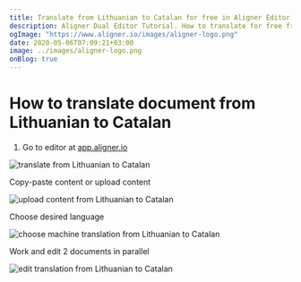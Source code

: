 ```yaml
---
title: Translate from Lithuanian to Catalan for free in Aligner Editor
description: Aligner Dual Editor Tutorial. How to translate for free from Lithuanian to Catalan. Aligner is multilingual document management platform. 
ogImage: "https://www.aligner.io/images/aligner-logo.png"
date: 2020-05-06T07:09:21+03:00
image: ../images/aligner-logo.png
onBlog: true
---
```


# How to translate document from Lithuanian to Catalan

1. Go to editor at [app.aligner.io](https://app.aligner.io "Aligner App web page")

![translate from Lithuanian to Catalan](../aligner-blank-editor.png "translate from Lithuanian to Catalan")

Copy-paste content or upload content

![upload content from Lithuanian to Catalan](../aligner-uploaded-document.png "upload content from Lithuanian to Catalan")

Choose desired language

![choose machine translation from Lithuanian to Catalan](../aligner-language-dropdown.png "choose machine translation from Lithuanian to Catalan")

Work and edit 2 documents in parallel

![edit translation from Lithuanian to Catalan](../aligner-double-sitded-editor.png "edit translation from Lithuanian to Catalan")

